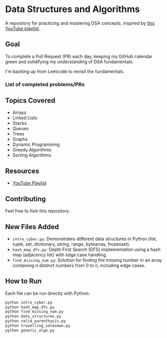 # Data Structures and Algorithms
A repository for practicing and mastering DSA concepts, inspired by [this YouTube playlist](https://www.youtube.com/watch?v=DMeD8trbj6A).

## Goal
To complete a Pull Request (PR) each day, keeping my GitHub calendar green and solidifying my understanding of DSA fundamentals.

I'm backing up from Leetcode to revisit the fundamentals.

### List of completed problems/PRs

## Topics Covered
- Arrays
- Linked Lists
- Stacks
- Queues
- Trees
- Graphs
- Dynamic Programming
- Greedy Algorithms
- Sorting Algorithms

## Resources
- [YouTube Playlist](https://www.youtube.com/watch?v=DMeD8trbj6A)

## Contributing
Feel free to fork this repository.

## New Files Added
- `intro_cyber.py`: Demonstrates different data structures in Python (list, tuple, set, dictionary, string, range, bytearray, frozenset).
- `hash_map_dfs.py`: Depth First Search (DFS) implementation using a hash map (adjacency list) with edge case handling.
- `find_missing_num.py`: Solution for finding the missing number in an array containing n distinct numbers from 0 to n, including edge cases.

## How to Run
Each file can be run directly with Python:
```bash
python intro_cyber.py
python hash_map_dfs.py
python find_missing_num.py
python data_structures.py
python valid_parenthasis.py
python travelling_salesman.py
python genetic_algo.py

